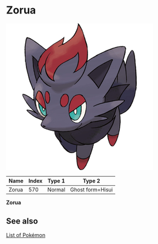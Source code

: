 # Zorua


![Zorua](images/570.png)

| **Name** | **Index** | **Type 1** | **Type 2** |
|----|----|----|----|
| Zorua | 570 | Normal | Ghost form=Hisui  |

**Zorua** 

## See also

[List of Pokémon](../pokemon.md)
